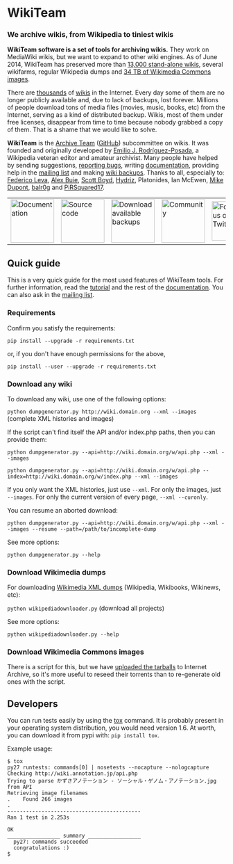 # WikiTeam
### We archive wikis, from Wikipedia to tiniest wikis

**WikiTeam software is a set of tools for archiving wikis.** They work on MediaWiki wikis, but we want to expand to other wiki engines. As of June 2014, WikiTeam has preserved more than [13,000 stand-alone wikis](https://github.com/WikiTeam/wikiteam/wiki/Available-Backups), several wikifarms, regular Wikipedia dumps and [34 TB of Wikimedia Commons images](https://archive.org/details/wikimediacommons).

There are [thousands](http://wikiindex.org) of [wikis](https://wikiapiary.com) in the Internet. Every day some of them are no longer publicly available and, due to lack of backups, lost forever. Millions of people download tons of media files (movies, music, books, etc) from the Internet, serving as a kind of distributed backup. Wikis, most of them under free licenses, disappear from time to time because nobody grabbed a copy of them. That is a shame that we would like to solve.

**WikiTeam** is the [Archive Team](http://www.archiveteam.org) ([GitHub](https://github.com/ArchiveTeam)) subcommittee on wikis. It was founded and originally developed by [Emilio J. Rodríguez-Posada](https://github.com/emijrp), a Wikipedia veteran editor and amateur archivist. Many people have helped by sending suggestions, [reporting bugs](https://github.com/WikiTeam/wikiteam/issues), writing [documentation](https://github.com/WikiTeam/wikiteam/wiki), providing help in the [mailing list](http://groups.google.com/group/wikiteam-discuss) and making [wiki backups](https://github.com/WikiTeam/wikiteam/wiki/Available-Backups). Thanks to all, especially to: [Federico Leva](https://github.com/nemobis), [Alex Buie](https://github.com/ab2525), [Scott Boyd](http://www.sdboyd56.com), [Hydriz](https://github.com/Hydriz), Platonides, Ian McEwen, [Mike Dupont](https://github.com/h4ck3rm1k3), [balr0g](https://github.com/balr0g) and [PiRSquared17](https://github.com/PiRSquared17).

<table border=0 cellpadding=5px>
<tr><td>
<a href="https://github.com/WikiTeam/wikiteam/wiki/Tutorial"><img src="https://upload.wikimedia.org/wikipedia/commons/f/f3/Nuvola_apps_Wild.png" width=100px alt="Documentation" title="Documentation"/></a>
</td><td>
<a href="https://raw.githubusercontent.com/WikiTeam/wikiteam/master/dumpgenerator.py"><img src="http://upload.wikimedia.org/wikipedia/commons/2/2a/Nuvola_apps_kservices.png" width=100px alt="Source code" title="Source code"/></a>
</td><td>
<a href="https://github.com/WikiTeam/wikiteam/wiki/Available-Backups"><img src="https://upload.wikimedia.org/wikipedia/commons/3/37/Nuvola_devices_3floppy_mount.png" width=100px alt="Download available backups" title="Download available backups"/></a>
</td><td>
<a href="https://groups.google.com/group/wikiteam-discuss"><img src="https://upload.wikimedia.org/wikipedia/commons/0/0f/Nuvola_apps_kuser.png" width=100px alt="Community" title="Community"/></a>
</td><td>
<a href="https://twitter.com/_WikiTeam"><img src="https://upload.wikimedia.org/wikipedia/commons/e/eb/Twitter_logo_initial.png" width=90px alt="Follow us on Twitter" title="Follow us on Twitter"/></a>
</td></tr>
</table>

## Quick guide

This is a very quick guide for the most used features of WikiTeam tools. For further information, read the [tutorial](https://github.com/WikiTeam/wikiteam/wiki/Tutorial) and the rest of the [documentation](https://github.com/WikiTeam/wikiteam/wiki). You can also ask in the [mailing list](http://groups.google.com/group/wikiteam-discuss).

### Requirements

Confirm you satisfy the requirements:

`pip install --upgrade -r requirements.txt`

or, if you don't have enough permissions for the above, 

`pip install --user --upgrade -r requirements.txt`

### Download any wiki

To download any wiki, use one of the following options:

`python dumpgenerator.py http://wiki.domain.org --xml --images` (complete XML histories and images)

If the script can't find itself the API and/or index.php paths, then you can provide them:

`python dumpgenerator.py --api=http://wiki.domain.org/w/api.php --xml --images`

`python dumpgenerator.py --api=http://wiki.domain.org/w/api.php --index=http://wiki.domain.org/w/index.php --xml --images`

If you only want the XML histories, just use `--xml`. For only the images, just `--images`. For only the current version of every page, `--xml --curonly`.

You can resume an aborted download:

`python dumpgenerator.py --api=http://wiki.domain.org/w/api.php --xml --images --resume --path=/path/to/incomplete-dump`

See more options:

`python dumpgenerator.py --help`

### Download Wikimedia dumps

For downloading [Wikimedia XML dumps](http://dumps.wikimedia.org/backup-index.html) (Wikipedia, Wikibooks, Wikinews, etc):

`python wikipediadownloader.py` (download all projects)

See more options:

`python wikipediadownloader.py --help`

### Download Wikimedia Commons images

There is a script for this, but we have [uploaded the tarballs](https://archive.org/details/wikimediacommons) to Internet Archive, so it's more useful to reseed their torrents than to re-generate old ones with the script.

## Developers

You can run tests easily by using the [tox](https://pypi.python.org/pypi/tox) command.  It is probably present in your operating system distribution, you would need version 1.6.  At worth, you can download it from pypi with: `pip install tox`.

Example usage:

    $ tox
    py27 runtests: commands[0] | nosetests --nocapture --nologcapture
    Checking http://wiki.annotation.jp/api.php
    Trying to parse かずさアノテーション - ソーシャル・ゲノム・アノテーション.jpg from API
    Retrieving image filenames
    .    Found 266 images
    .
    -------------------------------------------
    Ran 1 test in 2.253s

    OK
    _________________ summary _________________
      py27: commands succeeded
      congratulations :)
    $
